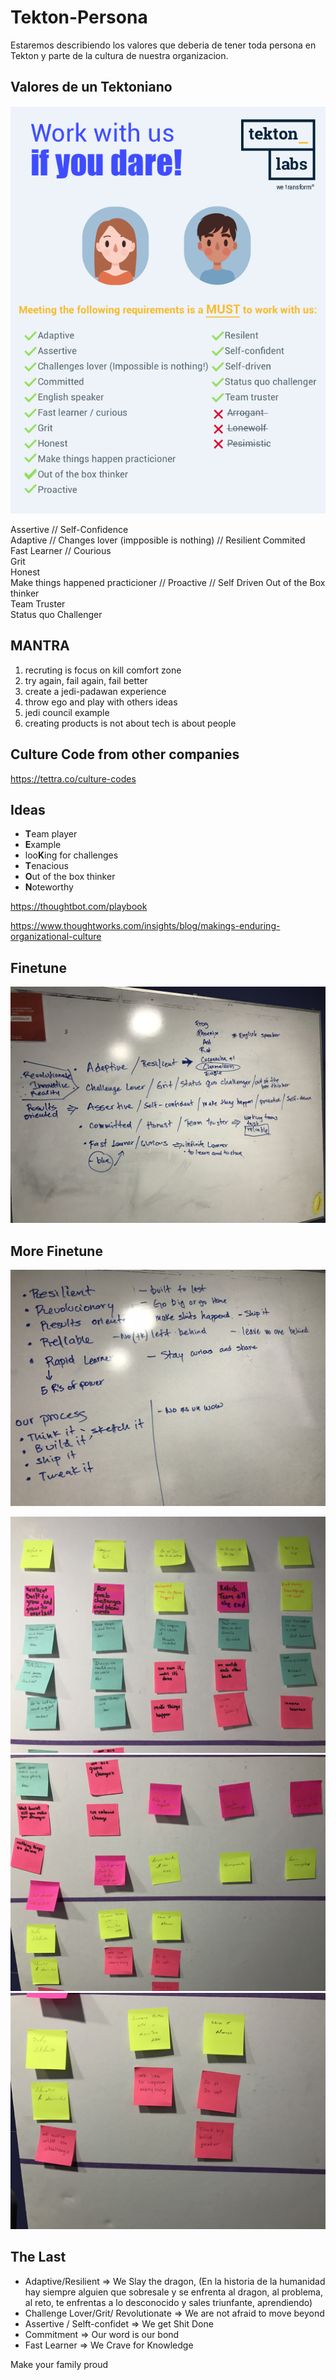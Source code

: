 # Tekton-Persona

Estaremos describiendo los valores que deberia de tener toda persona en Tekton
y parte de la cultura de nuestra organizacion.

## Valores de un Tektoniano

![Screenshot](TK%20Persona%202018.png)


Assertive	// Self-Confidence	
Adaptive	// Changes lover (impposible is nothing) //	Resilient
Commited		
Fast Learner // Courious		
Grit		
Honest		
Make things happened practicioner //	Proactive	// Self Driven
Out of the Box thinker		
Team Truster		
Status quo Challenger		

## MANTRA

1) recruting is focus on kill comfort zone
2) try again, fail again, fail better
3) create a jedi-padawan experience
4) throw ego and play with others ideas
5) jedi council example
6) creating products is not about tech is about people


## Culture Code from other companies

https://tettra.co/culture-codes


## Ideas

 - **T**eam player
 - **E**xample
 - loo**K**ing for challenges
 - **T**enacious
 - **O**ut of the box thinker
 - **N**oteworthy




https://thoughtbot.com/playbook

https://www.thoughtworks.com/insights/blog/makings-enduring-organizational-culture

## Finetune

![Screenshot](IMG_3926.jpg)

## More Finetune

![Screenshot](IMG_3996%202.JPG)

![Screenshot](IMG_3997%202.JPG)
![Screenshot](IMG_3998%202.JPG)
![Screenshot](IMG_3999%202.JPG)


## The Last

- Adaptive/Resilient  =>  We Slay the dragon, (En la historia de la humanidad hay siempre alguien que sobresale y se enfrenta al dragon, al problema, al reto, te enfrentas a lo desconocido y sales triunfante, aprendiendo)
- Challenge Lover/Grit/ Revolutionate  =>  We are not afraid to move beyond 
- Assertive / Selft-confidet   => We get Shit Done
- Commitment =>  Our word is our bond
- Fast Learner => We Crave for Knowledge

Make your family proud

